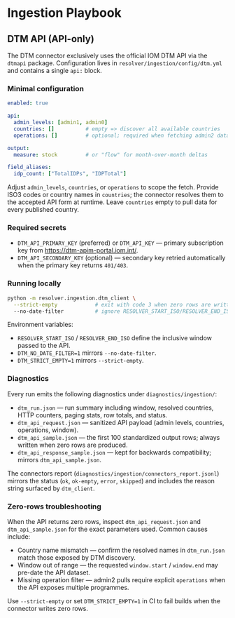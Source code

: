 # Ingestion Playbook

## DTM API (API-only)

The DTM connector exclusively uses the official IOM DTM API via the `dtmapi` package. Configuration lives in
`resolver/ingestion/config/dtm.yml` and contains a single `api:` block.

### Minimal configuration

```yaml
enabled: true

api:
  admin_levels: [admin1, admin0]
  countries: []          # empty => discover all available countries
  operations: []         # optional; required when fetching admin2 data

output:
  measure: stock         # or "flow" for month-over-month deltas

field_aliases:
  idp_count: ["TotalIDPs", "IDPTotal"]
```

Adjust `admin_levels`, `countries`, or `operations` to scope the fetch. Provide ISO3 codes or country names in
`countries`; the connector resolves them to the accepted API form at runtime. Leave `countries` empty to pull data for every
published country.

### Required secrets

* `DTM_API_PRIMARY_KEY` (preferred) or `DTM_API_KEY` — primary subscription key from <https://dtm-apim-portal.iom.int/>.
* `DTM_API_SECONDARY_KEY` (optional) — secondary key retried automatically when the primary key returns `401/403`.

### Running locally

```bash
python -m resolver.ingestion.dtm_client \
  --strict-empty            # exit with code 3 when zero rows are written (optional) \
  --no-date-filter          # ignore RESOLVER_START_ISO/RESOLVER_END_ISO (optional)
```

Environment variables:

* `RESOLVER_START_ISO` / `RESOLVER_END_ISO` define the inclusive window passed to the API.
* `DTM_NO_DATE_FILTER=1` mirrors `--no-date-filter`.
* `DTM_STRICT_EMPTY=1` mirrors `--strict-empty`.

### Diagnostics

Every run emits the following diagnostics under `diagnostics/ingestion/`:

* `dtm_run.json` — run summary including window, resolved countries, HTTP counters, paging stats, row totals, and status.
* `dtm_api_request.json` — sanitized API payload (admin levels, countries, operations, window).
* `dtm_api_sample.json` — the first 100 standardized output rows; always written when zero rows are produced.
* `dtm_api_response_sample.json` — kept for backwards compatibility; mirrors `dtm_api_sample.json`.

The connectors report (`diagnostics/ingestion/connectors_report.jsonl`) mirrors the status (`ok`, `ok-empty`, `error`,
`skipped`) and includes the reason string surfaced by `dtm_client`.

### Zero-rows troubleshooting

When the API returns zero rows, inspect `dtm_api_request.json` and `dtm_api_sample.json` for the exact parameters used. Common
causes include:

* Country name mismatch — confirm the resolved names in `dtm_run.json` match those exposed by DTM discovery.
* Window out of range — the requested `window.start` / `window.end` may pre-date the API dataset.
* Missing operation filter — admin2 pulls require explicit `operations` when the API exposes multiple programmes.

Use `--strict-empty` or set `DTM_STRICT_EMPTY=1` in CI to fail builds when the connector writes zero rows.
